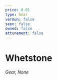 ```yaml
---
price: 0.01
type: Gear
vermun: false
seen: false
owned: false
attunement: false
---
```

# Whetstone

*Gear, None*